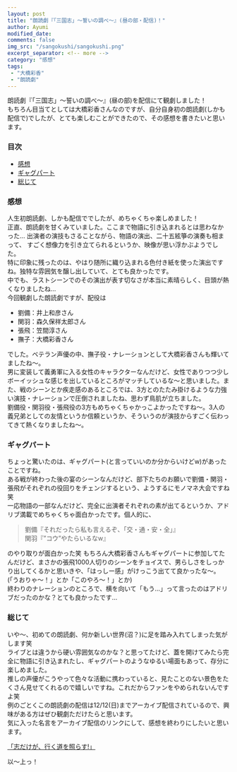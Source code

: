 ```yaml
---
layout: post
title: "朗読劇『「三国志」〜誓いの調べ〜』(昼の部・配信)！"
author: Ayumi
modified_date: 
comments: false
img_src: "/sangokushi/sangokushi.png"
excerpt_separator: <!-- more -->
category: "感想"
tags:
 - "大橋彩香"
 - "朗読劇"
--- 
```

<!-- ブログ本文 -->
朗読劇『「三国志」〜誓いの調べ〜』(昼の部)を配信にて観劇しました！  
もちろん目当てとしては大橋彩香さんなのですが、自分自身初の朗読劇(しかも配信で)でしたが、とても楽しむことができたので、その感想を書きたいと思います。  
<!-- more -->
### 目次
 - [感想](#anchor1)
 - [ギャグパート](#anchor2)
 - [総じて](#anchor3)

<a id="anchor1"></a>
### 感想
人生初朗読劇、しかも配信ででしたが、めちゃくちゃ楽しめました！  
正直、朗読劇を甘くみていました。ここまで物語に引き込まれるとは思わなかった…
出演者の演技もさることながら、物語の演出、二十五絃箏の演奏も相まって、
すごく想像力を引き立てられるというか、映像が思い浮かぶようでした。  
特に印象に残ったのは、やはり随所に織り込まれる色付き紙を使った演出ですね。独特な雰囲気を醸し出していて、とても良かったです。  
中でも、ラストシーンでのその演出が表す切なさが本当に素晴らしく、目頭が熱くなりましたね…  
今回観劇した朗読劇ですが、配役は  
 - 劉備：井上和彦さん
 - 関羽：森久保祥太郎さん
 - 張飛：笠間淳さん
 - 撫子：大橋彩香さん

でした。ベテラン声優の中、撫子役・ナレーションとして大橋彩香さんも輝いてましたね〜。  
男に変装して義勇軍に入る女性のキャラクターなんだけど、女性でありつつ少しボーイッシュな感じを出しているところがマッチしているな〜と思いました。また、戦のシーンとか疾走感のあるところでは、3方とのたたみ掛けるような力強い演技・ナレーションで圧倒されましたね、思わず鳥肌が立ちました。  
劉備役・関羽役・張飛役の3方もめちゃくちゃかっこよかったですね〜。3人の義兄弟としての友情というか信頼というか、そういうのが演技からすごく伝わってきて熱くなりましたね〜。  

<a id="anchor2"></a>
### ギャグパート
ちょっと驚いたのは、ギャグパート(と言っていいのか分からいけどw)があったことですね。  
ある戦が終わった後の宴のシーンなんだけど、部下たちのお願いで劉備・関羽・張飛がそれぞれの役回りをチェンジするという、ようするにモノマネ大会ですね笑  
一応物語の一部なんだけど、完全に出演者それぞれの素が出てるというか、アドリブ満載でめちゃくちゃ面白かったです。個人的に、  
> 劉備『それだったら私も言えるぞ、「交・通・安・全」』  
> 関羽『”コウ”やたらいるなw』  

のやり取りが面白かった笑
もちろん大橋彩香さんもギャグパートに参加してたんだけど、まさかの張飛1000人切りのシーンをチョイスで、男らしさをしっかり出してくるかと思いきや、「はっしー感」がけっこう出てて良かったな〜。(「うおりゃ〜！」とか「このやろ〜！」とか)  
終わりのナレーションのところで、横を向いて「もう…」って言ったのはアドリブだったのかな？とても良かったです…  

<a id="anchor3"></a>
### 総じて
いや〜、初めての朗読劇、何か新しい世界(沼？)に足を踏み入れてしまった気がします笑  
ライブとは違うから硬い雰囲気なのかな？と思ってたけど、蓋を開けてみたら完全に物語に引き込まれたし、ギャグパートのようなゆるい場面もあって、存分に楽しめました。  
推しの声優がこうやって色々な活動に携わっていると、見たことのない景色をたくさん見せてくれるので嬉しいですね。これだからファンをやめられないんですよ笑  
例のごとくこの朗読劇の配信は12/12(日)までアーカイブ配信されているので、興味がある方はぜひ観劇ただけたらと思います。  
気に入った名言をアーカイブ配信のリンクにして、感想を終わりにしたいと思います。  

[「志だけが、行く道を照らす!」](https://t.pia.jp/pia/ticketInformation.do?eventCd=2130792&rlsCd=001)  

以〜上っ！

<!-- 本文終了 -->